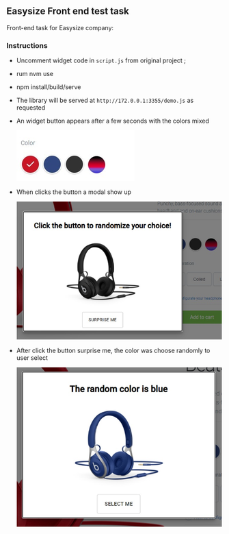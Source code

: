## Easysize Front end test task

Front-end task for Easysize company:

### Instructions

- Uncomment widget code in `script.js` from original project ;
- rum nvm use
- npm install/build/serve
- The library will be served at `http://172.0.0.1:3355/demo.js` as requested
- An widget button appears after a few seconds with the colors mixed

  ![Screenshot](gitButton.jpg)

- When clicks the button a modal show up

  ![Screenshot](gitModal.jpg)

- After click the button surprise me, the color was choose randomly to user select

  ![Screenshot](gitModal2.jpg)

